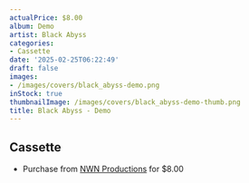 ```yaml
---
actualPrice: $8.00
album: Demo
artist: Black Abyss
categories:
- Cassette
date: '2025-02-25T06:22:49'
draft: false
images:
- /images/covers/black_abyss-demo.png
inStock: true
thumbnailImage: /images/covers/black_abyss-demo-thumb.png
title: Black Abyss - Demo
---
```


## Cassette
* Purchase from [NWN Productions](http://shop.nwnprod.com/index.php?route=product/product&path=73&product_id=9950&sort=pd.name&order=ASC) for $8.00
